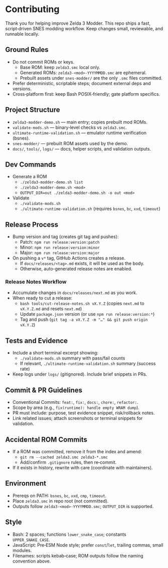 # Contributing

Thank you for helping improve Zelda 3 Modder. This repo ships a fast, script‑driven SNES modding workflow. Keep changes small, reviewable, and runnable locally.

## Ground Rules
- Do not commit ROMs or keys.
  - Base ROM: keep `zelda3.smc` local only.
  - Generated ROMs: `zelda3-<mod>-YYYYMMDD.smc` are ephemeral.
  - Prebuilt assets under `snes-modder/` are the only `.smc` files committed.
- Prefer deterministic, scriptable steps; document external deps and versions.
- Cross‑platform first: keep Bash POSIX‑friendly; gate platform specifics.

## Project Structure
- `zelda3-modder-demo.sh` — main entry; copies prebuilt mod ROMs.
- `validate-mods.sh` — binary‑level checks vs `zelda3.smc`.
- `ultimate-runtime-validation.sh` — emulator runtime verification (bsnes).
- `snes-modder/` — prebuilt ROM assets used by the demo.
- `docs/`, `tools/`, `logs/` — docs, helper scripts, and validation outputs.

## Dev Commands
- Generate a ROM
  - `./zelda3-modder-demo.sh list`
  - `./zelda3-modder-demo.sh <mod>`
  - `OUTPUT_DIR=out ./zelda3-modder-demo.sh -o out <mod>`
- Validate
  - `./validate-mods.sh`
  - `./ultimate-runtime-validation.sh` (requires `bsnes`, `bc`, `xxd`, `timeout`)

## Release Process
- Bump version and tag (creates git tag and pushes):
  - Patch: `npm run release:version:patch`
  - Minor: `npm run release:version:minor`
  - Major: `npm run release:version:major`
- On pushing a `v*` tag, GitHub Actions creates a release.
  - If `docs/releases/<tag>.md` exists, it will be used as the body.
  - Otherwise, auto-generated release notes are enabled.

### Release Notes Workflow
- Accumulate changes in `docs/releases/next.md` as you work.
- When ready to cut a release:
  - `bash tools/cut-release-notes.sh vX.Y.Z` (copies `next.md` to `vX.Y.Z.md` and resets `next.md`)
  - Update `package.json` version (or use `npm run release:version:*`)
  - Tag and push (`git tag -a vX.Y.Z -m "…" && git push origin vX.Y.Z`)

## Tests and Evidence
- Include a short terminal excerpt showing:
  - `./validate-mods.sh` summary with pass/fail counts
  - If relevant, `./ultimate-runtime-validation.sh` summary (success rate)
- Keep logs under `logs/` (gitignored). Include brief snippets in PRs.

## Commit & PR Guidelines
- Conventional Commits: `feat:`, `fix:`, `docs:`, `chore:`, `refactor:`.
- Scope by area (e.g., `fix(runtime): handle empty WRAM dump`).
- PR must include: purpose, test evidence snippet, risk/rollback notes.
- Link related issues; attach screenshots or terminal snippets for validation.

## Accidental ROM Commits
- If a ROM was committed, remove it from the index and amend:
  - `git rm --cached zelda3.smc zelda3-*.smc`
  - Add/confirm `.gitignore` rules, then re‑commit.
- If it exists in history, rewrite with care (coordinate with maintainers).

## Environment
- Prereqs on PATH: `bsnes`, `bc`, `xxd`, `cmp`, `timeout`.
- Place `zelda3.smc` in repo root (not committed).
- Outputs follow `zelda3-<mod>-YYYYMMDD.smc`; `OUTPUT_DIR` is supported.

## Style
- Bash: 2 spaces; functions `lower_snake_case`; constants `UPPER_SNAKE_CASE`.
- JavaScript: Pre‑ESM Node style; prefer `const`/`let`, trailing commas, small modules.
- Filenames: scripts kebab‑case; ROM outputs follow the naming convention above.

